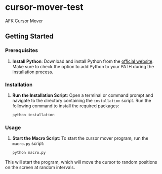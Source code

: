 # cursor-mover-test
AFK Cursor Mover

## Getting Started

### Prerequisites

1. **Install Python**: Download and install Python from the [official website](https://www.python.org/downloads/). Make sure to check the option to add Python to your PATH during the installation process.

### Installation

1. **Run the Installation Script**: Open a terminal or command prompt and navigate to the directory containing the `installation` script. Run the following command to install the required packages:

    ```sh
    python installation
    ```

### Usage

1. **Start the Macro Script**: To start the cursor mover program, run the `macro.py` script:

    ```sh
    python macro.py
    ```

This will start the program, which will move the cursor to random positions on the screen at random intervals.